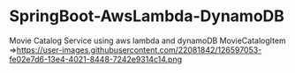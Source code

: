 # SpringBoot-AwsLambda-DynamoDB
Movie Catalog Service using aws lambda and dynamoDB
 MovieCatalogItem =>https://user-images.githubusercontent.com/22081842/126597053-fe02e7d6-13e4-4021-8448-7242e9314c14.png

